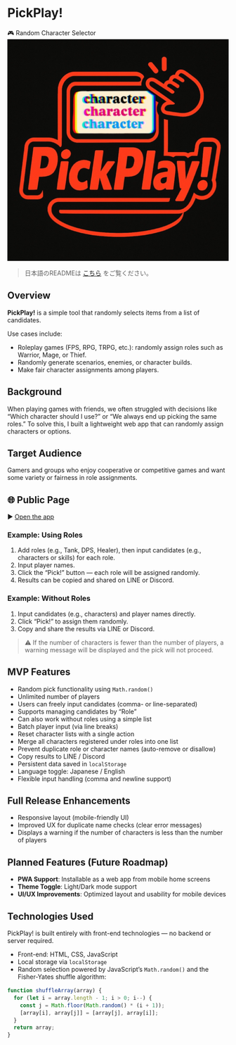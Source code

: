 # PickPlay!

🎮 Random Character Selector
![PickPlay! logo](images/PickPlay-icon.jpg)

> 日本語のREADMEは [こちら](README.ja.md) をご覧ください。

## Overview

**PickPlay!** is a simple tool that randomly selects items from a list of candidates.

Use cases include:
- Roleplay games (FPS, RPG, TRPG, etc.): randomly assign roles such as Warrior, Mage, or Thief.
- Randomly generate scenarios, enemies, or character builds.
- Make fair character assignments among players.

## Background

When playing games with friends, we often struggled with decisions like “Which character should I use?” or “We always end up picking the same roles.”
To solve this, I built a lightweight web app that can randomly assign characters or options.

## Target Audience

Gamers and groups who enjoy cooperative or competitive games and want some variety or fairness in role assignments.

## 🌐 Public Page
▶️ [Open the app](https://black1000.github.io/PickPlay/)

### Example: Using Roles

1. Add roles (e.g., Tank, DPS, Healer), then input candidates (e.g., characters or skills) for each role.
2. Input player names.
3. Click the “Pick!” button — each role will be assigned randomly.
4. Results can be copied and shared on LINE or Discord.

### Example: Without Roles

1. Input candidates (e.g., characters) and player names directly.
2. Click “Pick!” to assign them randomly.
3. Copy and share the results via LINE or Discord.

> ⚠️ If the number of characters is fewer than the number of players, a warning message will be displayed and the pick will not proceed.

## MVP Features

- Random pick functionality using `Math.random()`
- Unlimited number of players
- Users can freely input candidates (comma- or line-separated)
- Supports managing candidates by “Role”
- Can also work without roles using a simple list
- Batch player input (via line breaks)
- Reset character lists with a single action
- Merge all characters registered under roles into one list
- Prevent duplicate role or character names (auto-remove or disallow)
- Copy results to LINE / Discord
- Persistent data saved in `localStorage`
- Language toggle: Japanese / English
- Flexible input handling (comma and newline support)

## Full Release Enhancements

- Responsive layout (mobile-friendly UI)
- Improved UX for duplicate name checks (clear error messages)
- Displays a warning if the number of characters is less than the number of players

## Planned Features (Future Roadmap)

- **PWA Support**: Installable as a web app from mobile home screens
- **Theme Toggle**: Light/Dark mode support
- **UI/UX Improvements**: Optimized layout and usability for mobile devices

## Technologies Used

PickPlay! is built entirely with front-end technologies — no backend or server required.

- Front-end: HTML, CSS, JavaScript
- Local storage via `localStorage`
- Random selection powered by JavaScript’s `Math.random()` and the Fisher-Yates shuffle algorithm:

```js
function shuffleArray(array) {
  for (let i = array.length - 1; i > 0; i--) {
    const j = Math.floor(Math.random() * (i + 1));
    [array[i], array[j]] = [array[j], array[i]];
  }
  return array;
}
